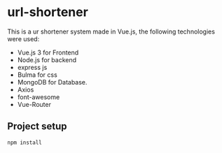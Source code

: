 # url-shortener

This is a ur shortener system made in Vue.js, the following technologies were used:

* Vue.js 3 for Frontend
* Node.js for backend
* express js
* Bulma for css
* MongoDB for Database.
* Axios
* font-awesome 
* Vue-Router


## Project setup
```
npm install
```


